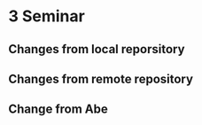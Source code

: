 # 3 Seminar

## Changes from local reporsitory

## Changes from remote repository

## Change from Abe